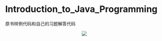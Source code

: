 Introduction_to_Java_Programming
================================
原书样例代码和自己的习题解答代码  
<!--![](http://img2.douban.com/lpic/s4240121.jpg)-->
<div align=center><img src=http://b.hiphotos.baidu.com/image/w%3D2048%3Bq%3D90/sign=dd5564cde5cd7b89e96c3d833b1c79d6/d439b6003af33a87e002641dc55c10385343b54d.jpg></div>

